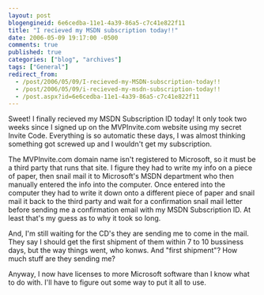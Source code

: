 ```yaml
---
layout: post
blogengineid: 6e6cedba-11e1-4a39-86a5-c7c41e822f11
title: "I recieved my MSDN subscription today!!"
date: 2006-05-09 19:17:00 -0500
comments: true
published: true
categories: ["blog", "archives"]
tags: ["General"]
redirect_from: 
  - /post/2006/05/09/I-recieved-my-MSDN-subscription-today!!
  - /post/2006/05/09/i-recieved-my-msdn-subscription-today!!
  - /post.aspx?id=6e6cedba-11e1-4a39-86a5-c7c41e822f11
---
```

<!-- more -->
<P>Sweet! I finally recieved my MSDN Subscription ID today! It only took two weeks since I signed up on the MVPInvite.com website using my secret Invite Code. Everything is so automatic these days, I was almost thinking something got screwed up and I wouldn't get my subscription.</P>
<P>The MVPInvite.com domain name isn't registered to Microsoft, so it must be a third party that runs that site. I figure they had to write my info on a piece of paper, then snail mail it to Microsoft's MSDN department who then manually entered the info into the computer. Once entered into the computer they had to write it down onto a different piece of paper and snail mail it back to the third party and wait for a confirmation snail mail letter before&nbsp;sending me a&nbsp;confirmation email with my MSDN Subscription ID. At least that's my guess as to why it took so long.</P>
<P>And, I'm still waiting for the CD's they are sending me to come in the mail. They say I should get the first shipment of them within 7 to 10 bussiness days, but the way things went, who konws. And "first shipment"? How much stuff are they sending me?</P>
<P>Anyway, I now have licenses to more Microsoft software than I know what to do with. I'll have to figure out some way to put it all to use.</P>
